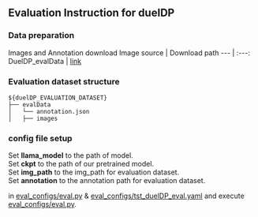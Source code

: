 ## Evaluation Instruction for duelDP

### Data preparation
Images and Annotation download
Image source | Download path
--- | :---:
DuelDP_evalData | <a href="https://"> link </a>


### Evaluation dataset structure

```
${duelDP_EVALUATION_DATASET}
├── evalData
│   └── annotation.json
│   ├── images

```


### config file setup

Set **llama_model** to the path of model.  
Set **ckpt** to the path of our pretrained model.  
Set **img_path** to the img_path for evaluation dataset.  
Set **annotation** to the annotation path for evaluation dataset.    

in [eval_configs/eval.py]() & [eval_configs/tst_duelDP_eval.yaml]() and execute [eval_configs/eval.py]().

